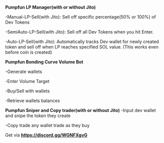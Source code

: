 **Pumpfun LP Manager(with or without Jito)**

-Manual-LP-Sell(with Jito): Sell off specific percentage(50% or 100%) of Dev Tokens

-SemiAuto-LP-Sell(with Jito): Sell off all Dev Tokens when you hit Enter.

-Auto-LP-Sell(with Jito): Automatically tracks Dev wallet for newly created token and sell off when LP reaches specified SOL value. (This works even before coin is created)

**Pumpfun Bonding Curve Volume Bot**

-Generate wallets

-Enter Volume Target

-Buy/Sell with wallets

-Retrieve wallets balances


**Pumpfun Sniper and Copy trader(with or without Jito)**
-Input dev wallet and snipe the token they create

-Copy trade any wallet trade as they buy


Get via **https://discord.gg/WGNFXgvG**
